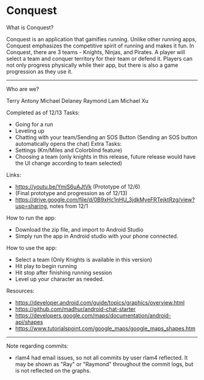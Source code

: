 # Conquest

What is Conquest?

Conquest is an application that gamifies running. Unlike other running apps, Conquest emphasizes the competitive spirit of running and makes it fun. In Conquest, there are 3 teams - Knights, Ninjas, and Pirates. A player will select a team and conquer territory for their team or defend it. Players can not only progress physically while their app, but there is also a game progression as they use it. 

-----

Who are we?

Terry Antony
Michael Delaney
Raymond Lam
Michael Xu

Completed as of 12/13
Tasks:
 - Going for a run
 - Leveling up
 - Chatting with your team/Sending an SOS Button (Sending an SOS button automatically opens the chat)
Extra Tasks:
- Settings (Km/Miles and Colorblind feature)
- Choosing a team (only knights in this release, future release would have the UI change according to team selected)

Links:
 - https://youtu.be/YmiS6uAJtVk (Prototype of 12/6)
 - (Final prototype and progression as of 12/13)
 - https://drive.google.com/file/d/0B9xHc1nHU_3jdkMyeFRTejktRzg/view?usp=sharing, notes from 12/1

How to run the app:
- Download the zip file, and import to Android Studio
- Simply run the app in Android studio with your phone connected.

How to use the app:
- Select a team (Only Knights is available in this version)
- Hit play to begin running
- Hit stop after finishing running session
- Level up your character as needed.

Resources:
- https://developer.android.com/guide/topics/graphics/overview.html
- https://github.com/madhur/android-chat-starter
- https://developers.google.com/maps/documentation/android-api/shapes
- https://www.tutorialspoint.com/google_maps/google_maps_shapes.htm

-----

Note regarding commits:
- rlam4 had email issues, so not all commits by user rlam4 reflected. It may be shown as "Ray" or "Raymond" throughout the commit logs, but is not reflected on the graphs.
